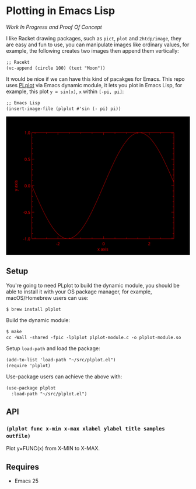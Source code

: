 # Plotting in Emacs Lisp 

_Work In Progress and Proof Of Concept_

I like Racket drawing packages, such as `pict`, `plot` and `2htdp/image`, they
are easy and fun to use, you can manipulate images like ordinary values, for
example, the following creates two images then append them vertically:

``` racket
;; Racekt
(vc-append (circle 100) (text "Moon"))
```

It would be nice if we can have this kind of pacakges for Emacs. This repo uses
[PLplot](http://plplot.org/) via Emacs dynamic module, it lets you plot in Emacs
Lisp, for example, this plot `y = sin(x)`, `x` within `[-pi, pi]`:

``` emacs-lisp
;; Emacs Lisp
(insert-image-file (plplot #'sin (- pi) pi))
```

![y = sin(x)](sin.svg)

## Setup

You're going to need PLplot to build the dynamic module, you should be able to
install it with your OS package manager, for example, macOS/Homebrew users can
use:

    $ brew install plplot

Build the dynamic module:

    $ make
    cc -Wall -shared -fpic -lplplot plplot-module.c -o plplot-module.so

Setup `load-path` and load the package:

``` emacs-lisp
(add-to-list 'load-path "~/src/plplot.el")
(require 'plplot)
```

Use-package users can achieve the above with:

``` emacs-lisp
(use-package plplot
  :load-path "~/src/plplot.el")
```

## API

### `(plplot func x-min x-max xlabel ylabel title samples outfile)`

Plot y=FUNC(x) from X-MIN to X-MAX.

## Requires

- Emacs 25
